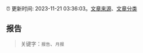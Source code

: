 :alarm_clock: 更新时间: 2023-11-21 03:36:03。[文章来源](/README.md)、[文章分类](/TAGS.md)

## 报告


> 关键字：`报告`、`月报`



